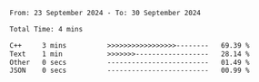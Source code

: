 <!--START_SECTION:waka-->

```txt
From: 23 September 2024 - To: 30 September 2024

Total Time: 4 mins

C++     3 mins          >>>>>>>>>>>>>>>>>--------   69.39 %
Text    1 min           >>>>>>>------------------   28.14 %
Other   0 secs          -------------------------   01.49 %
JSON    0 secs          -------------------------   00.99 %
```

<!--END_SECTION:waka-->
